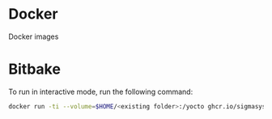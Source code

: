 # Docker

Docker images

# Bitbake

To run in interactive mode, run the following command:

```bash
docker run -ti --volume=$HOME/<existing folder>:/yocto ghcr.io/sigmasystems/bitbake:latest
```

